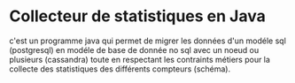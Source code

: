# Collecteur de statistiques en Java 
c'est un programme java qui permet de migrer les données d'un modéle sql (postgresql)
en modéle de base de donnée  no sql avec un noeud ou plusieurs (cassandra) toute en respectant les contraints métiers pour 
la collecte des statistiques des différents compteurs (schéma).
